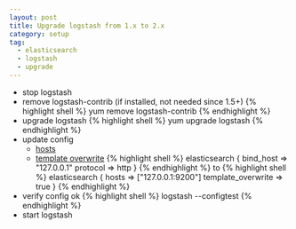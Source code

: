 ```yaml
---
layout: post
title: Upgrade logstash from 1.x to 2.x
category: setup
tag:
  - elasticsearch
  - logstash
  - upgrade
---
```


*  stop logstash
* remove logstash-contrib (if installed, not needed since 1.5+)
{% highlight shell %}
yum remove logstash-contrib
{% endhighlight %}
* upgrade logstash
{% highlight shell %}
yum upgrade logstash
{% endhighlight %}
* update config
  - [hosts](https://www.elastic.co/guide/en/logstash/current/plugins-outputs-elasticsearch.html#plugins-outputs-elasticsearch-hosts)
  - [template overwrite](https://www.elastic.co/guide/en/logstash/current/_upgrading_logstash_and_elasticsearch_to_2_0.html)
{% highlight shell %}
elasticsearch {
  bind_host => "127.0.0.1"
  protocol => http
}
{% endhighlight %}
to
{% highlight shell %}
elasticsearch {
  hosts => ["127.0.0.1:9200"]
  template_overwrite => true
}
{% endhighlight %}
* verify config ok
{% highlight shell %}
logstash --configtest
{% endhighlight %}
* start logstash
